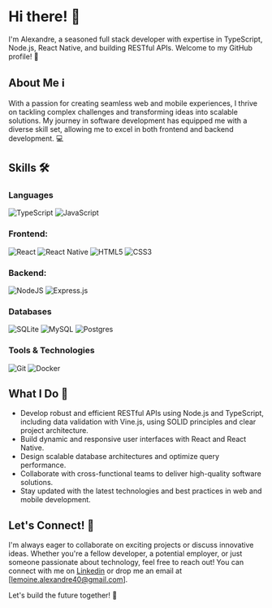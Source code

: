 # Hi there! 👋

I'm Alexandre, a seasoned full stack developer with expertise in TypeScript, Node.js, React Native, and building RESTful APIs. Welcome to my GitHub profile! 🚀

## About Me ℹ️

With a passion for creating seamless web and mobile experiences, I thrive on tackling complex challenges and transforming ideas into scalable solutions. My journey in software development has equipped me with a diverse skill set, allowing me to excel in both frontend and backend development. 💻

## Skills 🛠️

### **Languages**
![TypeScript](https://img.shields.io/badge/typescript-%23007ACC.svg?style=for-the-badge&logo=typescript&logoColor=white)
![JavaScript](https://img.shields.io/badge/javascript-%23323330.svg?style=for-the-badge&logo=javascript&logoColor=%23F7DF1E)

### **Frontend**:
![React](https://img.shields.io/badge/react-%2320232a.svg?style=for-the-badge&logo=react&logoColor=%2361DAFB)
![React Native](https://img.shields.io/badge/react_native-%2320232a.svg?style=for-the-badge&logo=react&logoColor=%2361DAFB)
![HTML5](https://img.shields.io/badge/html5-%23E34F26.svg?style=for-the-badge&logo=html5&logoColor=white)
![CSS3](https://img.shields.io/badge/css3-%231572B6.svg?style=for-the-badge&logo=css3&logoColor=white)

### **Backend**:
![NodeJS](https://img.shields.io/badge/node.js-6DA55F?style=for-the-badge&logo=node.js&logoColor=white)
![Express.js](https://img.shields.io/badge/express.js-%23404d59.svg?style=for-the-badge&logo=express&logoColor=%2361DAFB)

### **Databases**
![SQLite](https://img.shields.io/badge/sqlite-%2307405e.svg?style=for-the-badge&logo=sqlite&logoColor=white)
![MySQL](https://img.shields.io/badge/mysql-%2300f.svg?style=for-the-badge&logo=mysql&logoColor=white)
![Postgres](https://img.shields.io/badge/postgres-%23316192.svg?style=for-the-badge&logo=postgresql&logoColor=white)

### **Tools & Technologies**
![Git](https://img.shields.io/badge/git-%23F05033.svg?style=for-the-badge&logo=git&logoColor=white)
![Docker](https://img.shields.io/badge/docker-%230db7ed.svg?style=for-the-badge&logo=docker&logoColor=white)

## What I Do 🚀

- Develop robust and efficient RESTful APIs using Node.js and TypeScript, including data validation with Vine.js, using SOLID principles and clear project architecture.
- Build dynamic and responsive user interfaces with React and React Native.
- Design scalable database architectures and optimize query performance.
- Collaborate with cross-functional teams to deliver high-quality software solutions.
- Stay updated with the latest technologies and best practices in web and mobile development.

## Let's Connect! 🤝

I'm always eager to collaborate on exciting projects or discuss innovative ideas. Whether you're a fellow developer, a potential employer, or just someone passionate about technology, feel free to reach out! You can connect with me on [Linkedin](https://www.linkedin.com/in/alexandre-l-465210184/) or drop me an email at [lemoine.alexandre40@gmail.com].

Let's build the future together! 🌟
